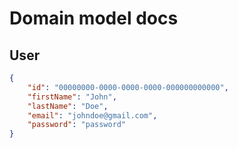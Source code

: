 # Domain model docs

## User

```json
{
    "id": "00000000-0000-0000-0000-000000000000",
    "firstName": "John",
    "lastName": "Doe",
    "email": "johndoe@gmail.com",
    "password": "password"
}
```
